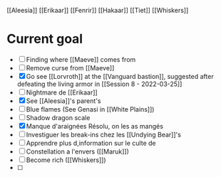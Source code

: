 [[Aleesia]]
[[Erikaar]]
[[Fenrir]]
[[Hakaar]]
[[Tiet]]
[[Whiskers]]

# Current goal
- [ ] Finding where [[Maeve]] comes from
- [ ] Remove curse from [[Maeve]]
- [x] Go see [[Lorvroth]] at the [[Vanguard bastion]], suggested after defeating the living armor in [[Session 8 - 2022-03-25]]
- [ ] Nightmare de [[Erikaar]]
- [x] See [[Aleesia]]'s parent's
- [ ] Blue flames (See Genasi in [[White Plains]])
- [ ] Shadow dragon scale
- [x] Manque d'araignées Résolu, on les as mangés
- [ ] Investiguer les break-ins chez les [[Undying Bear]]'s
- [ ] Apprendre plus d,information sur le culte de 
- [ ] Constellation a l'envers ([[Maruk]])
- [ ] Become rich ([[Whiskers]])
- [ ] 


